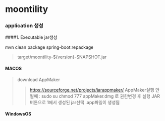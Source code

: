 # moontility

### application 생성 

####1. Executable jar생성

 mvn clean package spring-boot:repackage
 > target/moontility-${version}-SNAPSHOT.jar


#### MACOS
> download AppMaker
>> https://sourceforge.net/projects/jarappmaker/
>> AppMaker실행 안될때 : sudo su chmod 777 appMaker.dmg 로 권한변경 후 실행
>> JAR버튼으로 1에서 생성된 jar선택
>> .app파일이 생성됨

#### WindowsOS
